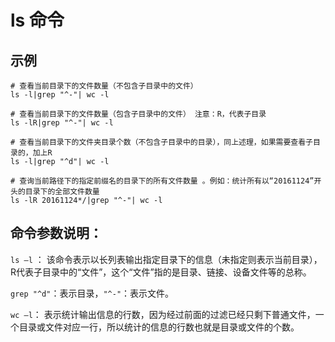 # ls 命令

## 示例
```
# 查看当前目录下的文件数量（不包含子目录中的文件）
ls -l|grep "^-"| wc -l

# 查看当前目录下的文件数量（包含子目录中的文件） 注意：R，代表子目录
ls -lR|grep "^-"| wc -l

# 查看当前目录下的文件夹目录个数（不包含子目录中的目录），同上述理，如果需要查看子目录的，加上R
ls -l|grep "^d"| wc -l

# 查询当前路径下的指定前缀名的目录下的所有文件数量 。例如：统计所有以“20161124”开头的目录下的全部文件数量
ls -lR 20161124*/|grep "^-"| wc -l
```
## 命令参数说明：
`ls –l` ： 该命令表示以长列表输出指定目录下的信息（未指定则表示当前目录），R代表子目录中的“文件”，这个“文件”指的是目录、链接、设备文件等的总称。

`grep "^d"`：表示目录，`"^-"`：表示文件。

`wc –l`：    表示统计输出信息的行数，因为经过前面的过滤已经只剩下普通文件，一个目录或文件对应一行，所以统计的信息的行数也就是目录或文件的个数。